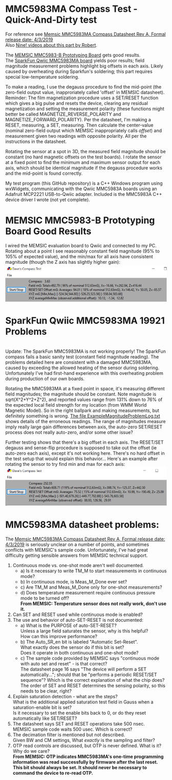 # MMC5983MA Compass Test - Quick-And-Dirty test
For reference see [Memsic MMC5983MA Compass Datasheet Rev A, Formal release date: 4/3/2019](https://www.memsic.com/Public/Uploads/uploadfile/files/20220119/MMC5983MADatasheetRevA.pdf) </br>
Also [Nine! videos about this part by Robert](https://www.youtube.com/@robertssmorgasbord/videos). 

The [MEMSIC MMC5983-B Prototyping Board](https://www.mouser.com/ProductDetail/MEMSIC/MMC5983-B?qs=B6kkDfuK7%2FDLJ5Gi%252B91PGg%3D%3D&mgh=1&gad_source=1) gets good results.
</br>
The [SparkFun Qwiic MMC5983MA board](https://www.sparkfun.com/products/19921)
yields poor results; field magnitude measurement problems highlight big offsets in each axis.
Likely caused by overheating during Sparkfun's soldering;
this part requires special low-temperature soldering.
</br>

To make a reading, I use the degauss procedure to find the mid-point
(the zero-field output value, inapproriately called 'offset' in MEMSIC datasheet).
Reminder: The film magnetization procedure uses a SET/RESET function which gives a big pulse and resets the device,
clearing any residual magnetization and setting the measurement polarity
(these functions might better be called MAGNETIZE_REVERSE_POLARITY and MAGNETIZE_FORWARD_POLARITY). 
Per the datasheet, I'm making a RESET, measuring, a SET, measuring.
Then calculate the center-value (nominal zero-field output which MEMSIC inappropriately calls _offset_) and measurement given two readings with opposite polarity.
All per the instructions in the datasheet.

Rotating the sensor at a spot in 3D, the measured field magnitude should be constant (no hard magnetic offsets on the test boards).
I rotate the sensor at a fixed point to find the minimum and maximum sensor output for each axis,
which should be identical magnitude if the degauss procedure works and the mid-point is found correctly.

My test program (this GitHub repository) is a C++ Windows program using wxWidgets,
communicating with the Qwiic MMC5983A boards using an Adafruit MCP2221 USB-to-Qwiic adapter.
Included is the MMC5983A C++ device driver I wrote (not yet complete).

# MEMSIC MMC5983-B Prototyping Board Good Results
I wired the MEMSIC evaluation board  to Qwiic and connected to my PC.
Rotating about a point I see reasonably constant field magnitude (95% to 105% of expected value),
and the min/max for all axis have consistent magnitude (though the Z axis has slightly higher gain):
![offset image](./MinMax_XYZ_search_WORKING.PNG)

# SparkFun Qwiic MMC5983MA 19921 Problems
<br>Update: The SparkFun MMC5983MA is not working properly!
The SparkFun compass fails a basic sanity test (constant field magnitude reading).
The problems detailed here are consistent with a damaged MMC5983MA,
caused by exceeding the allowed heating of the sensor during soldering.
Unfortunately I've had first-hand experience with this overheating problem
during production of our own boards.
</br>

Rotating the MMC5983MA at a fixed point in space, it's measuring different field magnitudes;
the magnitude should be constant.  Note magnitude is sqrt(X^2+Y^2+Z^2), and reported values range from 
131% down to 76% of the expected local field strength for my location (from WMM World Magnetic Model).
So in the right ballpark and making measurements, but definitely something is wrong.
[The file ExampleMagnitudeProblemLog.txt](ExampleMagnitudeProblemLog.txt) shows details of the erroneous readings.
The range of magnitudes measure imply really large gain differences between axis, the auto-zero SET/RESET process does not really auto-zero, and/or some other issue?

Further testing shows that there's a big offset in each axis. 
The RESET/SET degauss and sense-flip procedure is supposed to take out the offset (ie auto-zero each axis), except it's not working here. 
There's no hard offset in the test setup that would explain this behavior...
Here's an example after rotating the sensor to try find min and max for each axis:
![offset image](./MinMax_XYZ_search_NOT_WORKING.PNG)

# MMC5983MA datasheet problems:
The [Memsic MMC5983MA Compass Datasheet Rev A, Formal release date: 4/3/2019](https://www.memsic.com/Public/Uploads/uploadfile/files/20220119/MMC5983MADatasheetRevA.pdf) is seriously unclear on a number of points,
and sometimes conflicts with MEMSIC's sample code.
Unfortunately, I've had great difficulty getting sensible answers from MEMSIC technical support.

1) Continuous mode vs. one-shot mode aren't well documented.
   - a) Is it necessary to write TM_M to start measurements in continuous mode?
   - b) In continuous mode, is Meas_M_Done ever set?
   - c) Are TM_M and Meas_M_Done only for one-shot measurements?
   - d) Does temperature measurement require continuous pressure mode to be turned off?</br>
      **From MEMSIC: Temperature sensor does not really work, don't use it.**
2) Can SET and RESET used while continuous mode is enabled?
3) The use and behavior of auto-SET-RESET is not documented:
   - a) What is the PURPOSE of auto-SET-RESET?</br>
	  Unless a large field saturates the sensor, why is this helpful?</br>
	  How can this improve performance?
   - b) The Auto_SR_en bit is labeled "Automatic Set-Reset".</br>
	  What exactly does the sensor do if this bit is set?</br>
	  Does it operate in both continuous and one-shot mode?
   - c) The sample code provided by MEMSIC says "continuous mode with auto set and reset" - is that correct?</br>
	  The datasheet page 16 says "The device will perform a SET automatically...";
	  should that be "performs a periodic RESET/SET sequence"?
	  Which is the correct explanation of what the chip does?</br>
	  The order of SET and RESET determines the sensing polarity, so this needs to be clear, right?</br>
4) Explain saturation detection - what are the steps?</br>
   What is the additional applied saturation test field in Gauss when a saturation-enable bit is set?</br>
   Is it necessary to set the enable bits back to 0, or do they reset automatically like SET/RESET?
5) The datasheet says SET and RESET operations take 500 nsec.</br>
   MEMSIC sample code waits 500 usec. Which is correct?
6) The decimation filter is mentioned but not described.</br>
   Given BW and CM settings, What *exactly* is the sampling and filter?
7) OTP read controls are discussed, but OTP is never defined.
   What is it? Why do we care? </br>
   **From MEMSIC: OTP indicates MMC5983MA's one-time programming information was
   read successfully by firmware after the last reset. This bit should always be set.
   It should never be necessary to command the device to re-read OTP.**
